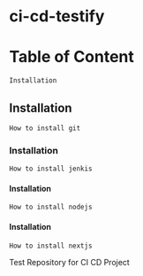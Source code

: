 # ci-cd-testify

# Table of Content
    Installation

## Installation
    How to install git 

### Installation
    How to install jenkis

#### Installation
    How to install nodejs

#### Installation
    How to install nextjs


Test Repository for CI CD Project
